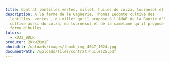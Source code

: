 ```yaml
---
title: Contrat lentilles vertes, millet, huiles de colza, tournesol et cameline
description: A la ferme de la Gagnerie, Thomas Lecomte cultive des
  lentilles  vertes , du millet qu'il propose à l'AMAP de la Goutte d'Eau. Il
  cultive aussi du colza, du tournesol et de la cameline qu'il propose sous
  forme d'huiles
tutors:
  - xUJz_BDLR
producer: 2Kkw2Um1F
photoUrl: /uploads/images/thumb_img_4647_1024.jpg
documentPath: /uploads/files/contrat-huiles25.pdf
---
```

